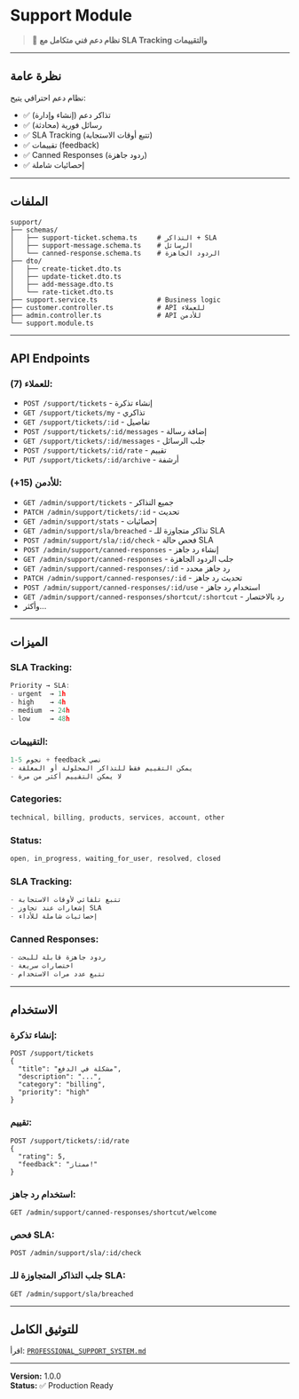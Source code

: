 # Support Module

> 🎯 **نظام دعم فني متكامل مع SLA Tracking والتقييمات**

---

## نظرة عامة

نظام دعم احترافي يتيح:
- ✅ تذاكر دعم (إنشاء وإدارة)
- ✅ رسائل فورية (محادثة)
- ✅ SLA Tracking (تتبع أوقات الاستجابة)
- ✅ تقييمات (feedback)
- ✅ Canned Responses (ردود جاهزة)
- ✅ إحصائيات شاملة

---

## الملفات

```
support/
├── schemas/
│   ├── support-ticket.schema.ts     # التذاكر + SLA
│   ├── support-message.schema.ts    # الرسائل
│   └── canned-response.schema.ts    # الردود الجاهزة
├── dto/
│   ├── create-ticket.dto.ts
│   ├── update-ticket.dto.ts
│   ├── add-message.dto.ts
│   └── rate-ticket.dto.ts
├── support.service.ts               # Business logic
├── customer.controller.ts           # API للعملاء
├── admin.controller.ts              # API للأدمن
└── support.module.ts
```

---

## API Endpoints

### للعملاء (7):
- `POST /support/tickets` - إنشاء تذكرة
- `GET /support/tickets/my` - تذاكري
- `GET /support/tickets/:id` - تفاصيل
- `POST /support/tickets/:id/messages` - إضافة رسالة
- `GET /support/tickets/:id/messages` - جلب الرسائل
- `POST /support/tickets/:id/rate` - تقييم
- `PUT /support/tickets/:id/archive` - أرشفة

### للأدمن (15+):
- `GET /admin/support/tickets` - جميع التذاكر
- `PATCH /admin/support/tickets/:id` - تحديث
- `GET /admin/support/stats` - إحصائيات
- `GET /admin/support/sla/breached` - تذاكر متجاوزة للـ SLA
- `POST /admin/support/sla/:id/check` - فحص حالة SLA
- `POST /admin/support/canned-responses` - إنشاء رد جاهز
- `GET /admin/support/canned-responses` - جلب الردود الجاهزة
- `GET /admin/support/canned-responses/:id` - رد جاهز محدد
- `PATCH /admin/support/canned-responses/:id` - تحديث رد جاهز
- `POST /admin/support/canned-responses/:id/use` - استخدام رد جاهز
- `GET /admin/support/canned-responses/shortcut/:shortcut` - رد بالاختصار
- وأكثر...

---

## الميزات

### SLA Tracking:
```typescript
Priority → SLA:
- urgent  → 1h
- high    → 4h
- medium  → 24h
- low     → 48h
```

### التقييمات:
```typescript
1-5 نجوم + feedback نصي
- يمكن التقييم فقط للتذاكر المحلولة أو المغلقة
- لا يمكن التقييم أكثر من مرة
```

### Categories:
```typescript
technical, billing, products, services, account, other
```

### Status:
```typescript
open, in_progress, waiting_for_user, resolved, closed
```

### SLA Tracking:
```typescript
- تتبع تلقائي لأوقات الاستجابة
- إشعارات عند تجاوز SLA
- إحصائيات شاملة للأداء
```

### Canned Responses:
```typescript
- ردود جاهزة قابلة للبحث
- اختصارات سريعة
- تتبع عدد مرات الاستخدام
```

---

## الاستخدام

### إنشاء تذكرة:
```http
POST /support/tickets
{
  "title": "مشكلة في الدفع",
  "description": "...",
  "category": "billing",
  "priority": "high"
}
```

### تقييم:
```http
POST /support/tickets/:id/rate
{
  "rating": 5,
  "feedback": "ممتاز!"
}
```

### استخدام رد جاهز:
```http
GET /admin/support/canned-responses/shortcut/welcome
```

### فحص SLA:
```http
POST /admin/support/sla/:id/check
```

### جلب التذاكر المتجاوزة للـ SLA:
```http
GET /admin/support/sla/breached
```

---

## للتوثيق الكامل

اقرأ: [`PROFESSIONAL_SUPPORT_SYSTEM.md`](../../../PROFESSIONAL_SUPPORT_SYSTEM.md)

---

**Version:** 1.0.0  
**Status:** ✅ Production Ready

